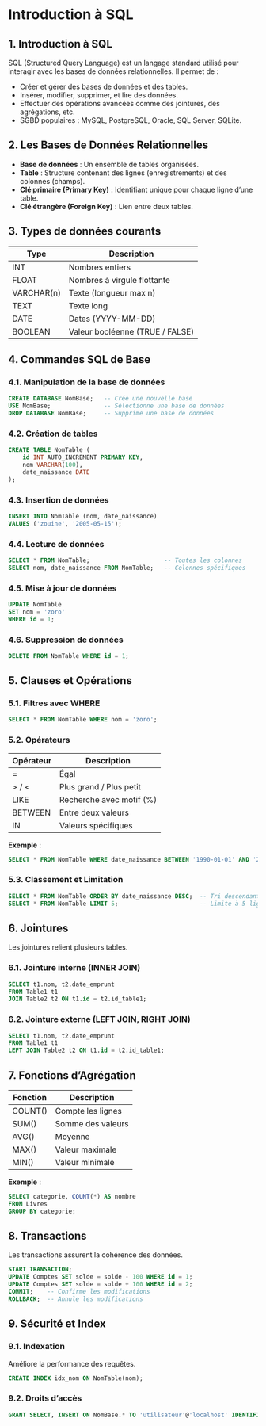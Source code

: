 # Introduction à SQL

## 1. Introduction à SQL
SQL (Structured Query Language) est un langage standard utilisé pour interagir avec les bases de données relationnelles. Il permet de :

- Créer et gérer des bases de données et des tables.
- Insérer, modifier, supprimer, et lire des données.
- Effectuer des opérations avancées comme des jointures, des agrégations, etc.
- SGBD populaires : MySQL, PostgreSQL, Oracle, SQL Server, SQLite.

## 2. Les Bases de Données Relationnelles

- **Base de données** : Un ensemble de tables organisées.
- **Table** : Structure contenant des lignes (enregistrements) et des colonnes (champs).
- **Clé primaire (Primary Key)** : Identifiant unique pour chaque ligne d’une table.
- **Clé étrangère (Foreign Key)** : Lien entre deux tables.

## 3. Types de données courants

| Type       | Description                      |
|------------|----------------------------------|
| INT        | Nombres entiers                  |
| FLOAT      | Nombres à virgule flottante      |
| VARCHAR(n) | Texte (longueur max n)           |
| TEXT       | Texte long                       |
| DATE       | Dates (YYYY-MM-DD)               |
| BOOLEAN    | Valeur booléenne (TRUE / FALSE) |

## 4. Commandes SQL de Base

### 4.1. Manipulation de la base de données
```sql
CREATE DATABASE NomBase;   -- Crée une nouvelle base
USE NomBase;               -- Sélectionne une base de données
DROP DATABASE NomBase;     -- Supprime une base de données
```

### 4.2. Création de tables
```sql
CREATE TABLE NomTable (
    id INT AUTO_INCREMENT PRIMARY KEY,
    nom VARCHAR(100),
    date_naissance DATE
);
```

### 4.3. Insertion de données
```sql
INSERT INTO NomTable (nom, date_naissance)
VALUES ('zouine', '2005-05-15');
```

### 4.4. Lecture de données
```sql
SELECT * FROM NomTable;                     -- Toutes les colonnes
SELECT nom, date_naissance FROM NomTable;   -- Colonnes spécifiques
```

### 4.5. Mise à jour de données
```sql
UPDATE NomTable
SET nom = 'zoro'
WHERE id = 1;
```

### 4.6. Suppression de données
```sql
DELETE FROM NomTable WHERE id = 1;
```

## 5. Clauses et Opérations

### 5.1. Filtres avec WHERE
```sql
SELECT * FROM NomTable WHERE nom = 'zoro';
```

### 5.2. Opérateurs

| Opérateur | Description             |
|------------|-------------------------|
| =          | Égal                  |
| > / <      | Plus grand / Plus petit |
| LIKE       | Recherche avec motif (%)|
| BETWEEN    | Entre deux valeurs      |
| IN         | Valeurs spécifiques     |

**Exemple** :
```sql
SELECT * FROM NomTable WHERE date_naissance BETWEEN '1990-01-01' AND '2000-12-31';
```

### 5.3. Classement et Limitation
```sql
SELECT * FROM NomTable ORDER BY date_naissance DESC;  -- Tri descendant
SELECT * FROM NomTable LIMIT 5;                       -- Limite à 5 lignes
```

## 6. Jointures

Les jointures relient plusieurs tables.

### 6.1. Jointure interne (INNER JOIN)
```sql
SELECT t1.nom, t2.date_emprunt
FROM Table1 t1
JOIN Table2 t2 ON t1.id = t2.id_table1;
```

### 6.2. Jointure externe (LEFT JOIN, RIGHT JOIN)
```sql
SELECT t1.nom, t2.date_emprunt
FROM Table1 t1
LEFT JOIN Table2 t2 ON t1.id = t2.id_table1;
```

## 7. Fonctions d’Agrégation

| Fonction  | Description         |
|-----------|---------------------|
| COUNT()   | Compte les lignes   |
| SUM()     | Somme des valeurs   |
| AVG()     | Moyenne             |
| MAX()     | Valeur maximale     |
| MIN()     | Valeur minimale     |

**Exemple** :
```sql
SELECT categorie, COUNT(*) AS nombre
FROM Livres
GROUP BY categorie;
```

## 8. Transactions

Les transactions assurent la cohérence des données.

```sql
START TRANSACTION;
UPDATE Comptes SET solde = solde - 100 WHERE id = 1;
UPDATE Comptes SET solde = solde + 100 WHERE id = 2;
COMMIT;    -- Confirme les modifications
ROLLBACK;  -- Annule les modifications
```

## 9. Sécurité et Index

### 9.1. Indexation
Améliore la performance des requêtes.
```sql
CREATE INDEX idx_nom ON NomTable(nom);
```

### 9.2. Droits d’accès
```sql
GRANT SELECT, INSERT ON NomBase.* TO 'utilisateur'@'localhost' IDENTIFIED BY 'motdepasse';
```

